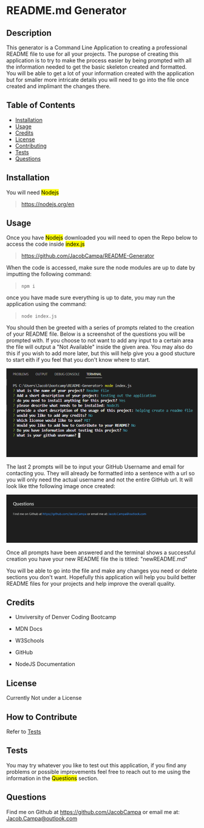 # README.md Generator

## Description
This generator is a Command Line Application to creating a professional README file to use for all your projects. The puropse of creating this application is to try to make the process easier by being prompted with all the information needed to get the basic skeleton created and formatted. You will be able to get a lot of your information created with the application but for smaller more intricate details you will need to go into the file once created and implimant the changes there.
## Table of Contents

- [Installation](#installation)
- [Usage](#usage)
- [Credits](#credits)
- [License](#license)
- [Contributing](#how-to-contribute)
- [Tests](#tests)
- [Questions](#Questions)

## Installation
You will need <mark>Nodejs</mark>

> https://nodejs.org/en

## Usage
Once you have <mark>Nodejs</mark> downloaded you will need to open the Repo below to access the code inside <mark>index.js</mark>

> https://github.com/JacobCampa/README-Generator

When the code is accessed, make sure the node modules are up to date by imputting the following command:

> `npm i`

once you have made sure everything is up to date, you may run the application using the command:

> `node index.js`

You should then be greeted with a series of prompts related to the creation of your README file. Below is a screenshot of the questions you will be prompted with. If you choose to not want to add any input to a certain area the file will output a "Not Available" inside the given area. You may also do this if you wish to add more later, but this will help give you a good stucture to start eith if you feel that you don't know where to start.

![screenshot of prompts](./images/Screenshot%20(6).png)

The last 2 prompts will be to input your GitHub Username and email for contacting you. They will already be formatted into a sentence with a url so you will only need the actual username and not the entire GitHub url. It will look like tthe following image once created:

![screenshot of questions section](./images/Screenshot%20(8).png)

Once all prompts have been answered and the terminal shows a successful creation you have your new README file the is titled: "newREADME.md"

You will be able to go into the file and make any changes you need or delete sections you don't want. Hopefully this application will help you build better README files for your projects and help improve the overall quality.

## Credits
- Unviversity of Denver Coding Bootcamp

- MDN Docs

- W3Schools

- GitHub

- NodeJS Documentation

## License

Currently Not under a License

## How to Contribute

Refer to [Tests](#tests)

## Tests

You may try whatever you like to test out this application, if you find any problems or possible improvements feel free to reach out to me using the information in the <mark>Questions</mark> section.

## Questions
Find me on Github at https://github.com/JacobCampa or email me at: Jacob.Campa@outlook.com

